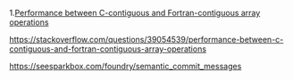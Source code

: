 1.[Performance between C-contiguous and Fortran-contiguous array operations](https://stackoverflow.com/questions/39054539/performance-between-c-contiguous-and-fortran-contiguous-array-operations)

https://stackoverflow.com/questions/39054539/performance-between-c-contiguous-and-fortran-contiguous-array-operations



https://seesparkbox.com/foundry/semantic_commit_messages

